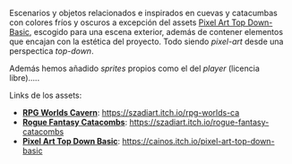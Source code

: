 Escenarios y objetos relacionados e inspirados en cuevas y catacumbas con colores fríos y oscuros a excepción del assets <ins>Pixel Art Top Down-Basic</ins>, escogido para una escena exterior, además de contener elementos que encajan con la estética del proyecto. Todo siendo *pixel-art* desde una perspectica *top-down*.

Además hemos añadido *sprites* propios como el del *player* (licencia libre).....

Links de los assets: 
- <ins>**RPG Worlds Cavern**</ins>: https://szadiart.itch.io/rpg-worlds-ca
- <ins>**Rogue Fantasy Catacombs**</ins>: https://szadiart.itch.io/rogue-fantasy-catacombs
- <ins>**Pixel Art Top Down Basic**</ins>: https://cainos.itch.io/pixel-art-top-down-basic
